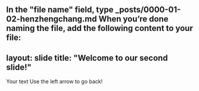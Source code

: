 In the "file name" field, type _posts/0000-01-02-henzhengchang.md
When you’re done naming the file, add the following content to your file:
---
layout: slide
title: "Welcome to our second slide!"
---
Your text
Use the left arrow to go back!
